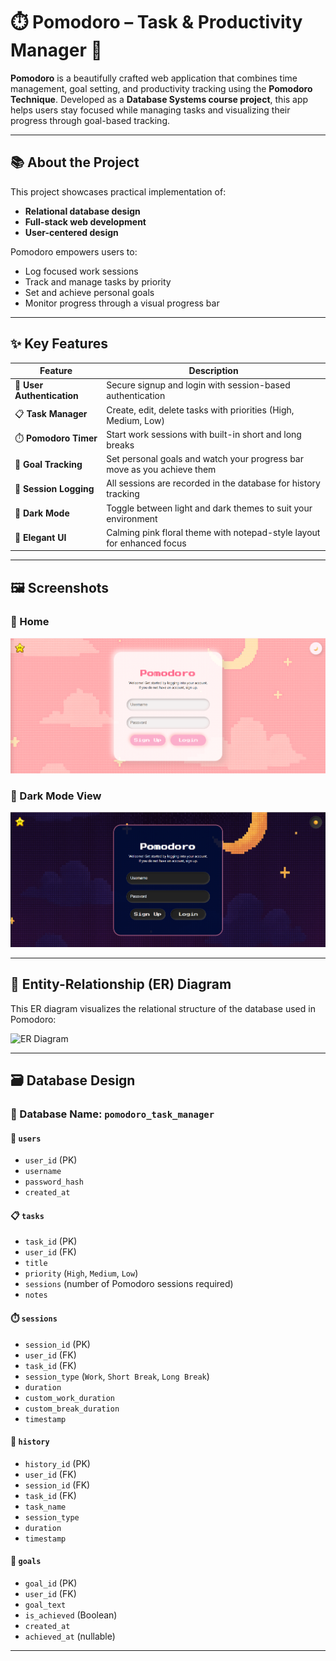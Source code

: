 # ⏱️ Pomodoro – Task & Productivity Manager 🌸

**Pomodoro** is a beautifully crafted web application that combines time management, goal setting, and productivity tracking using the **Pomodoro Technique**. Developed as a **Database Systems course project**, this app helps users stay focused while managing tasks and visualizing their progress through goal-based tracking.

---

## 📚 About the Project

This project showcases practical implementation of:
- **Relational database design**
- **Full-stack web development**
- **User-centered design**

Pomodoro empowers users to:
- Log focused work sessions
- Track and manage tasks by priority
- Set and achieve personal goals
- Monitor progress through a visual progress bar

---

## ✨ Key Features

| Feature | Description |
|--------|-------------|
| 👤 **User Authentication** | Secure signup and login with session-based authentication |
| 📋 **Task Manager** | Create, edit, delete tasks with priorities (High, Medium, Low) |
| ⏱️ **Pomodoro Timer** | Start work sessions with built-in short and long breaks |
| 🎯 **Goal Tracking** | Set personal goals and watch your progress bar move as you achieve them |
| 📜 **Session Logging** | All sessions are recorded in the database for history tracking |
| 🌙 **Dark Mode** | Toggle between light and dark themes to suit your environment |
| 🌸 **Elegant UI** | Calming pink floral theme with notepad-style layout for enhanced focus |

---

## 🖼️ Screenshots

### 🌼 Home 

![Login Page](frontend.png)

### 🌙 Dark Mode View

![Dark Mode](front.png)

---

## 🧠 Entity-Relationship (ER) Diagram

This ER diagram visualizes the relational structure of the database used in Pomodoro:

<img src="screenshots/er-diagram.png" alt="ER Diagram" width="600" />


---

## 🗃️ Database Design

### 📂 Database Name: `pomodoro_task_manager`

#### 🔐 `users`
- `user_id` (PK)
- `username`
- `password_hash`
- `created_at`

#### 📋 `tasks`
- `task_id` (PK)
- `user_id` (FK)
- `title`
- `priority` (`High`, `Medium`, `Low`)
- `sessions` (number of Pomodoro sessions required)
- `notes`

#### ⏱️ `sessions`
- `session_id` (PK)
- `user_id` (FK)
- `task_id` (FK)
- `session_type` (`Work`, `Short Break`, `Long Break`)
- `duration`
- `custom_work_duration`
- `custom_break_duration`
- `timestamp`

#### 📜 `history`
- `history_id` (PK)
- `user_id` (FK)
- `session_id` (FK)
- `task_id` (FK)
- `task_name`
- `session_type`
- `duration`
- `timestamp`

#### 🎯 `goals`
- `goal_id` (PK)
- `user_id` (FK)
- `goal_text`
- `is_achieved` (Boolean)
- `created_at`
- `achieved_at` (nullable)

---

